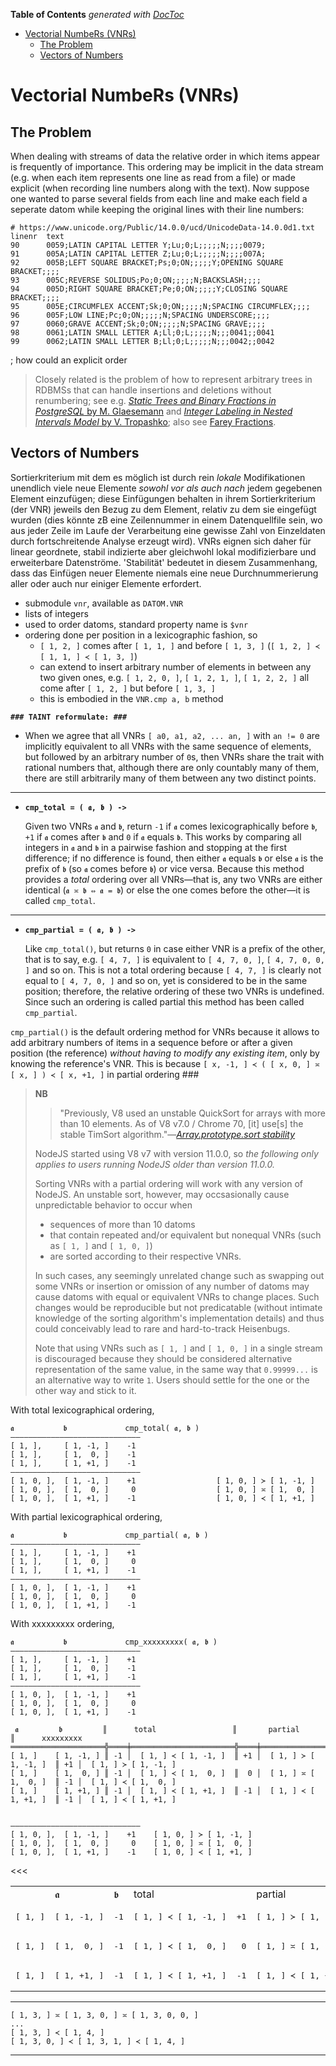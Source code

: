<!-- START doctoc generated TOC please keep comment here to allow auto update -->
<!-- DON'T EDIT THIS SECTION, INSTEAD RE-RUN doctoc TO UPDATE -->
**Table of Contents**  *generated with [DocToc](https://github.com/thlorenz/doctoc)*

- [Vectorial NumbeRs (VNRs)](#vectorial-numbers-vnrs)
  - [The Problem](#the-problem)
  - [Vectors of Numbers](#vectors-of-numbers)

<!-- END doctoc generated TOC please keep comment here to allow auto update -->


# Vectorial NumbeRs (VNRs)

## The Problem

<!--
Suppose we wanted to publish a Chinese-English dictionary with the most common characters, ordered
alphabetically by their respected reading. In order to be able to uniquely identify each character in the
Dictionary, we give it a sequential number starting with 1; in this way, we might end up with a dictionary
similar to [*Mathews' Chinese–English
Dictionary*](https://en.wikipedia.org/wiki/Mathews%27_Chinese–English_Dictionary) ([preview
here](https://books.google.de/books?id=Pj_e2d3eHTQC&printsec=frontcover&dq=Mathew%27s+Chinese–English+Dictionary&hl=en&sa=X&ved=0ahUKEwid45mx-dDoAhXT8aYKHZjqAKEQ6AEIKjAA#v=onepage&q=Mathew's%20Chinese–English%20Dictionary&f=false))
where `U+963f 阿 a¹` is identified as *№&nbsp;1*, up to `U+8580 薀 yun¹, yun⁴` which is identified as
*№&nbsp;7773*, with 7771 characters in between. So far so good.

* `U+6e24 渤 po², po⁵` *№&nbsp;4985*
* `U+64d8 擘 po⁴, po⁵, pai¹` *№&nbsp;4985a*
* `U+62cd 拍 p'eh⁴, p'eh⁵, p'ai¹` *№&nbsp;4986*

* At least one added character with a numerical suffix: `U+752d 甭 pëng²` "不用 need not" *№&nbsp;5047½*
  (listed in Unihan as `5047.5`)

006c2f:氯 *№&nbsp;4194½*

Now suppose for the upcoming edition, we would like to include a hundred or so new characters that we have found
are too important to be skipped over. We then face the question: how can we keep the numbering scheme and still
insert new characters?
-->

When dealing with streams of data the relative order in which items appear is frequently of importance. This
ordering may be implicit in the data stream (e.g. when each item represents one line as read from a file) or
made explicit (when recording line numbers along with the text). Now suppose one wanted to parse several
fields from each line and make each field a seperate datom while keeping the original lines with their line
numbers:

```
# https://www.unicode.org/Public/14.0.0/ucd/UnicodeData-14.0.0d1.txt
linenr  text
90      0059;LATIN CAPITAL LETTER Y;Lu;0;L;;;;;N;;;;0079;
91      005A;LATIN CAPITAL LETTER Z;Lu;0;L;;;;;N;;;;007A;
92      005B;LEFT SQUARE BRACKET;Ps;0;ON;;;;;Y;OPENING SQUARE BRACKET;;;;
93      005C;REVERSE SOLIDUS;Po;0;ON;;;;;N;BACKSLASH;;;;
94      005D;RIGHT SQUARE BRACKET;Pe;0;ON;;;;;Y;CLOSING SQUARE BRACKET;;;;
95      005E;CIRCUMFLEX ACCENT;Sk;0;ON;;;;;N;SPACING CIRCUMFLEX;;;;
96      005F;LOW LINE;Pc;0;ON;;;;;N;SPACING UNDERSCORE;;;;
97      0060;GRAVE ACCENT;Sk;0;ON;;;;;N;SPACING GRAVE;;;;
98      0061;LATIN SMALL LETTER A;Ll;0;L;;;;;N;;;0041;;0041
99      0062;LATIN SMALL LETTER B;Ll;0;L;;;;;N;;;0042;;0042
```


; how could an explicit order

> Closely related is the problem of how to represent arbitrary trees in RDBMSs that can handle insertions
> and deletions without renumbering; see e.g. [*Static Trees and Binary Fractions in PostgreSQL* by M.
> Glaesemann](https://seespotcode.net/2016/04/30/static-trees/) and [*Integer Labeling in Nested Intervals
> Model* by V. Tropashko](http://www.dbazine.com/oracle/or_articles/tropashko6/index.html); also see [Farey
> Fractions](https://en.wikipedia.org/wiki/Farey_sequence#Examples).

## Vectors of Numbers


Sortierkriterium mit dem es möglich ist durch rein *lokale* Modifikationen unendlich viele neue Elemente
*sowohl vor als auch nach* jedem gegebenen Element einzufügen; diese Einfügungen behalten in ihrem
Sortierkriterium (der VNR) jeweils den Bezug zu dem Element, relativ zu dem sie eingefügt wurden (dies
könnte zB eine Zeilennummer in einem Datenquellfile sein, wo aus jeder Zeile im Laufe der Verarbeitung eine
gewisse Zahl von Einzeldaten durch fortschreitende Analyse erzeugt wird). VNRs eignen sich daher für linear
geordnete, stabil indizierte aber gleichwohl lokal modifizierbare und erweiterbare Datenströme. 'Stabilität'
bedeutet in diesem Zusammenhang, dass das Einfügen neuer Elemente niemals eine neue Durchnummerierung
aller oder auch nur einiger Elemente erfordert.

<!-- `$vnr`—'vectorial datom number', an array of positive integers that imposes a total ordering on datoms by
which I mean to say that given any two datoms `a`, `b` that are piped through the same stream either
`a.$vnr < b.$vnr` or `a.$vnr > b.$vnr` will always hold, and `a.$vnr == b[ '$vnr' ] <=> a is b`. "the
variable-length Vectorial Number VNR (which starts with the line number of the respective source file and
has additional positions added wherever a processing step inserted material)"
 -->



* submodule `vnr`, available as `DATOM.VNR`
* lists of integers
* used to order datoms, standard property name is `$vnr`
* ordering done per position in a lexicographic fashion, so
  * `[ 1, 2, ]` comes after `[ 1, 1, ]` and before `[ 1, 3, ]` (`[ 1, 2, ] ≺ [ 1, 1, ] ≺ [ 1, 3, ]`)
  * can extend to insert arbitrary number of elements in between any two given ones, e.g.
    `[ 1, 2, 0, ]`, `[ 1, 2, 1, ]`, `[ 1, 2, 2, ]` all come after `[ 1, 2, ]` but before `[ 1, 3, ]`
  * this is embodied in the `VNR.cmp a, b` method

**`### TAINT reformulate: ###`**

* When we agree that all VNRs `[ a0, a1, a2, ... an, ]` with `an != 0` are implicitly equivalent to all VNRs
  with the same sequence of elements, but followed by an arbitrary number of `0`s, then VNRs share the trait
  with rational numbers that, although there are only countably many of them, there are still arbitrarily
  many of them between any two distinct points.

-----------------------------------------------------------------

* **`cmp_total = ( 𝖆, 𝖇 ) ->`**

  Given two VNRs `𝖆` and `𝖇`, return `-1` if `𝖆` comes lexicographically before `𝖇`, `+1` if `𝖆` comes after
  `𝖇` and `0` if `𝖆` equals `𝖇`. This works by comparing all integers in `𝖆` and `𝖇` in a pairwise fashion
  and stopping at the first difference; if no difference is found, then either `𝖆` equals `𝖇` or else `𝖆` is
  the prefix of `𝖇` (so `𝖆` comes before `𝖇`) or vice versa. Because this method provides a *total* ordering
  over all VNRs—that is, any two VNRs are either identical (`𝖆 ≍ 𝖇 ⇔ 𝖆 = 𝖇`) or else the one comes before
  the other—it is called `cmp_total`.


-----------------------------------------------------------------

* **`cmp_partial = ( 𝖆, 𝖇 ) ->`**

  Like `cmp_total()`, but returns `0` in case either VNR is a prefix of the other, that is to say, e.g. `[
  4, 7, ]` is equivalent to `[ 4, 7, 0, ]`, `[ 4, 7, 0, 0, ]` and so on. This is not a total ordering
  because `[ 4, 7, ]` is clearly not equal to `[ 4, 7, 0, ]` and so on, yet is considered to be in the same
  position; therefore, the relative ordering of these two VNRs is undefined. Since such an ordering is
  called partial this method has been called `cmp_partial`.

`cmp_partial()` is the default ordering method for VNRs because it allows to add arbitrary numbers of
items in a sequence before or after a given position (the reference) *without having to modify any
existing item*, only by knowing the reference's VNR. This is because `[ x, -1, ] ≺ ( [ x, 0, ] ≍ [ x, ] )
≺ [ x, +1, ]` in partial ordering ###

> **NB**
> > "Previously, V8 used an unstable QuickSort for arrays with more than 10 elements. As of V8 v7.0 / Chrome
> > 70, [it] use[s] the stable TimSort algorithm."—[*Array.prototype.sort
> > stability*](https://mathiasbynens.be/demo/sort-stability)
>
> NodeJS started using V8 v7 with version 11.0.0, so *the following only applies to users running NodeJS
> older than version 11.0.0.*
>
> Sorting VNRs with a partial ordering will work with any version of NodeJS. An unstable sort, however, may
> occsasionally cause unpredictable behavior to occur when
> * sequences of more than 10 datoms
> * that contain repeated and/or equivalent but nonequal VNRs (such as `[ 1, ]` and `[ 1, 0, ]`)
> * are sorted according to their respective VNRs.
>
> In such cases, any seemingly unrelated change such as swapping out some VNRs or insertion or omission of
> any number of datoms may cause datoms with equal or equivalent VNRs to change places. Such changes would
> be reproducible but not predicatable (without intimate knowledge of the sorting algorithm's implementation
> details) and thus could conceivably lead to rare and hard-to-track Heisenbugs.
>
> Note that using VNRs such as `[ 1, ]` and `[ 1, 0, ]` in a single stream is discouraged because they
> should be considered alternative representation of the same value, in the same way that `0.99999...` is an
> alternative way to write `1`. Users should settle for the one or the other way and stick to it.

With total lexicographical ordering,

```
𝖆           𝖇             cmp_total( 𝖆, 𝖇 )
—————————————————————————————
[ 1, ],     [ 1, -1, ]    -1
[ 1, ],     [ 1,  0, ]    -1
[ 1, ],     [ 1, +1, ]    -1
—————————————————————————————
[ 1, 0, ],  [ 1, -1, ]    +1                  [ 1, 0, ] ≻ [ 1, -1, ]
[ 1, 0, ],  [ 1,  0, ]     0                  [ 1, 0, ] ≍ [ 1,  0, ]
[ 1, 0, ],  [ 1, +1, ]    -1                  [ 1, 0, ] ≺ [ 1, +1, ]
```

With partial lexicographical ordering,

```
𝖆           𝖇             cmp_partial( 𝖆, 𝖇 )
—————————————————————————————
[ 1, ],     [ 1, -1, ]    +1
[ 1, ],     [ 1,  0, ]     0
[ 1, ],     [ 1, +1, ]    -1
—————————————————————————————
[ 1, 0, ],  [ 1, -1, ]    +1
[ 1, 0, ],  [ 1,  0, ]     0
[ 1, 0, ],  [ 1, +1, ]    -1
```

With xxxxxxxxx ordering,

```
𝖆           𝖇             cmp_xxxxxxxxx( 𝖆, 𝖇 )
—————————————————————————————
[ 1, ],     [ 1, -1, ]    +1
[ 1, ],     [ 1,  0, ]    -1
[ 1, ],     [ 1, +1, ]    -1
—————————————————————————————
[ 1, 0, ],  [ 1, -1, ]    +1
[ 1, 0, ],  [ 1,  0, ]     0
[ 1, 0, ],  [ 1, +1, ]    -1
```


```
 𝖆         𝖇         ║      total                 ║       partial               ║      xxxxxxxxx
═════════════════════╬════╪═══════════════════════╬════╪════════════════════════╬════╪════════════════════════
[ 1, ]    [ 1, -1, ] ║ -1 │  [ 1, ] ≺ [ 1, -1, ]  ║ +1 │  [ 1, ] ≻ [ 1, -1, ]  ║ +1 │  [ 1, ] ≻ [ 1, -1, ]
[ 1, ]    [ 1,  0, ] ║ -1 │  [ 1, ] ≺ [ 1,  0, ]  ║  0 │  [ 1, ] ≍ [ 1,  0, ]  ║ -1 │  [ 1, ] ≺ [ 1,  0, ]
[ 1, ]    [ 1, +1, ] ║ -1 │  [ 1, ] ≺ [ 1, +1, ]  ║ -1 │  [ 1, ] ≺ [ 1, +1, ]  ║ -1 │  [ 1, ] ≺ [ 1, +1, ]


—————————————————————————————
[ 1, 0, ],  [ 1, -1, ]    +1    [ 1, 0, ] ≻ [ 1, -1, ]
[ 1, 0, ],  [ 1,  0, ]     0    [ 1, 0, ] ≍ [ 1,  0, ]
[ 1, 0, ],  [ 1, +1, ]    -1    [ 1, 0, ] ≺ [ 1, +1, ]
```

<table>
<th><td>𝖆</td><td>𝖇</td><td colspan=2>total</td><td colspan=2>partial</td><td colspan=2>xxxxxxxxx</td></th>
<tr><td><pre>[ 1, ]</pre></td><td><pre>[ 1, -1, ]</pre></td> <td><pre>-1</pre></td><td><pre>[ 1, ] ≺ [ 1, -1, ]</pre></td><<td><pre>+1</pre></td><td><pre>[ 1, ] ≻ [ 1, -1, ]</pre></td><td><pre>+1</pre></td><td><pre>[ 1, ] ≻ [ 1, -1, ]</pre></td></tr>
<tr><td><pre>[ 1, ]</pre></td><td><pre>[ 1,  0, ]</pre></td> <td><pre>-1</pre></td><td><pre>[ 1, ] ≺ [ 1,  0, ]</pre></td><<td><pre> 0</pre></td><td><pre>[ 1, ] ≍ [ 1,  0, ]</pre></td><td><pre>-1</pre></td><td><pre>[ 1, ] ≺ [ 1,  0, ]</pre></td></tr>
<tr><td><pre>[ 1, ]</pre></td><td><pre>[ 1, +1, ]</pre></td> <td><pre>-1</pre></td><td><pre>[ 1, ] ≺ [ 1, +1, ]</pre></td><<td><pre>-1</pre></td><td><pre>[ 1, ] ≺ [ 1, +1, ]</pre></td><td><pre>-1</pre></td><td><pre>[ 1, ] ≺ [ 1, +1, ]</pre></td></tr>
</table>







-----------------------------------------------------------------


<!-- ≺≍≻⊁⊀≿≾≽≼ -->

```
[ 1, 3, ] ≍ [ 1, 3, 0, ] ≍ [ 1, 3, 0, 0, ]
...
[ 1, 3, ] ≺ [ 1, 4, ]
[ 1, 3, 0, ] ≺ [ 1, 3, 1, ] ≺ [ 1, 4, ]
```

------------------------------------------------------------------------
